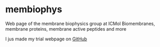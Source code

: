 # membiophys
Web page of the membrane biophysics group at ICMol
Biomembranes, membrane proteins, membrane active peptides and more

I jus made my trial webpage on [GitHub](http://github.com)

